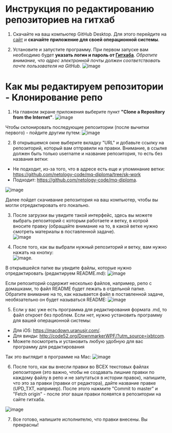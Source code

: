 # Инструкция по редактированию репозиториев на гитхаб 

1. Скачайте на ваш компьютер GitHub Desktop. Для этого перейдите на [сайт](https://desktop.github.com/) и **скачайте приложение для своей операционной системы**.

2. Установите и запустите программу. При первом запуске вам необходимо будет **указать логин и пароль от [Гитхаба](https://github.com/)**. *Обратите внимание, что адрес электронной почты должен соответствовать почте пользователя на GitHub.*
![image](https://user-images.githubusercontent.com/64093321/202766573-b60ca1db-a8b5-4f44-a4a9-cf1b1b1439d9.png)

# Как мы редактируем репозитории - Клонирование репо

1. На главном экране приложения выберите пункт **"Clone a Repository from the Internet"**.   ![image](https://user-images.githubusercontent.com/64093321/202767329-72c178e8-3a3b-4a4d-883f-7efa7fe5302f.png)

Чтобы склонировать последующие репозитории (после вычитки первого) - пойдите другим путем:   ![image](https://user-images.githubusercontent.com/64093321/202767831-fd192797-ffc1-4fcd-8247-d88d492d9c62.png)

2. В открывшемся окне выберите вкладку "URL" и добавьте ссылку на репозиторий, который вам отправили на правки. Внимание, в ссылке должен быть только username и название репозитория, то есть без названия ветки: 
* Не подходит, из-за того, что в адресе есть еще и упоминание ветки: https://github.com/netology-code/mq-diploma/tree/sk-work 
* Подходит: https://github.com/netology-code/mq-diploma.   

![image](https://user-images.githubusercontent.com/64093321/202768566-a82c1a80-9017-429d-9c2f-1dbeac6e2273.png)

Далее пойдет скачивание репозитория на ваш компьютер, чтобы вы могли отредактировать его локально. 

3. После загрузки вы увидите такой интерфейс, здесь вы можете выбрать репозиторий с которым работаете и ветку, в котрой вносите правку (обращайте внимание на то, в какой ветке нужно смотреть материалы в поставленной задаче).  
![image](https://user-images.githubusercontent.com/64093321/202772171-276a9bed-4b77-4b28-8490-a9e4498daeb5.png)

4. После того, как вы выбрали нужный репозиторий и ветку, вам нужно нажать на кнопку:    
![image](https://user-images.githubusercontent.com/64093321/202772478-b478bcf0-16fc-4e66-b046-4856e65aa59e.png). 

В открывшейся папке вы увидите файлы, которые нужно отредактировать (редактируем README.md):   ![image](https://user-images.githubusercontent.com/64093321/202772763-a61b259a-5a1d-49dc-8beb-7ae23da8995c.png)

Если репозиторий содержит несколько файлов, например, репо с домашками, то файл README будет лежать в отдельной папке. Обратите внимание на то, как называется файл в поставленной задаче, необязательно он будет называться README: 
![image](https://user-images.githubusercontent.com/64093321/202775800-eb8abfc5-dd42-4174-808e-65347b96e833.png)


5. Если у вас уже есть программа для редактирования формата .md, то файл откроет без проблем. Если нет, нужно установить программу для вашей операционной системы: 
* Для iOS: https://macdown.uranusjr.com/. 
* Для винды: http://code52.org/DownmarkerWPF/?utm_source=ixbtcom. 
* Можете посмотреть и установить любую удобную для вас программу для редактирования 

Так это выглядит в программе на Mac: 
![image](https://user-images.githubusercontent.com/64093321/202773896-6e760506-4c82-4dab-b204-8800b03558ff.png)

6. После того, как вы внесли правки во ВСЕХ текстовых файлах репозитория (это важно, чтобы не создавать лишние правки по каждому файлу в репо и не запутаться в истории правок), напишите, что это за правки (правки от редактора), дайте название правке (UPD_TXT, например). После этого нажмите "Commit to master" и "Fetch origin" - после этог ваши правки появятся в репозитории на сайте гитхаба. 

![image](https://user-images.githubusercontent.com/64093321/202775039-e81a6779-0927-4419-8ed5-c28ad75e1a81.png)

7. Все готово, напишите исполнителю, что правки внесены. Вы прекрасны! 
